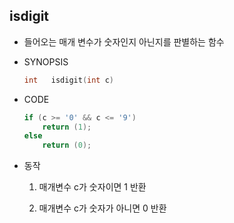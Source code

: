 ## isdigit

- 들어오는 매개 변수가 숫자인지 아닌지를 판별하는 함수

- SYNOPSIS

  ```c
  int	isdigit(int c)
  ```

- CODE

  ```c
  if (c >= '0' && c <= '9')
      return (1);
  else
      return (0);
  ```

- 동작
  1. 매개변수 c가 숫자이면 1 반환

  2. 매개변수 c가 숫자가 아니면 0 반환